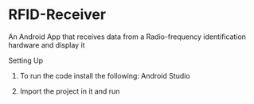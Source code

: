 # RFID-Receiver
An Android App that receives data from a Radio-frequency identification hardware and display it

Setting Up

1. To run the code install the following:
Android Studio

2. Import the project in it and run
